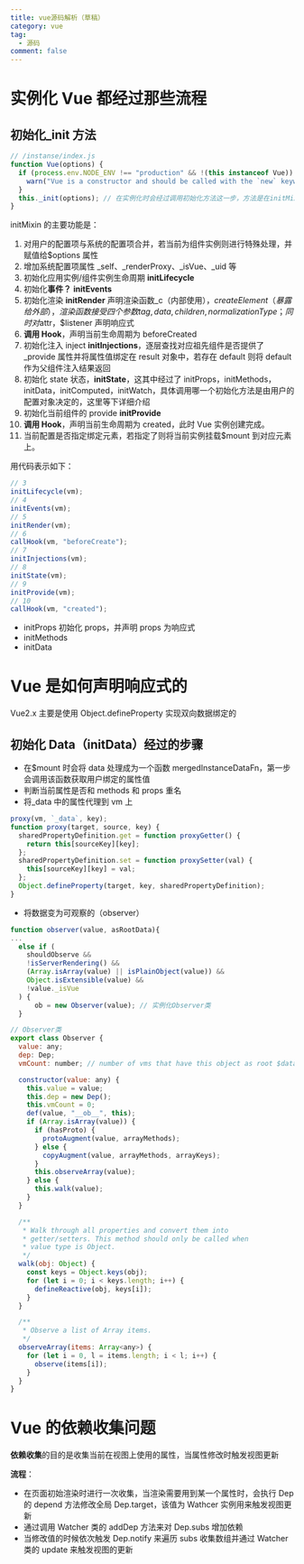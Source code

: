 ```yaml
---
title: vue源码解析（草稿）
category: vue
tag:
  - 源码
comment: false
---
```


# 实例化 Vue 都经过那些流程

## 初始化\_init 方法

```javascript
// /instanse/index.js
function Vue(options) {
  if (process.env.NODE_ENV !== "production" && !(this instanceof Vue)) {
    warn("Vue is a constructor and should be called with the `new` keyword");
  }
  this._init(options); // 在实例化时会经过调用初始化方法这一步，方法是在initMixin声明的
}
```

initMixin 的主要功能是：

1. 对用户的配置项与系统的配置项合并，若当前为组件实例则进行特殊处理，并赋值给\$options 属性
2. 增加系统配置项属性 \_self、\_renderProxy、\_isVue、\_uid 等
3. 初始化应用实例/组件实例生命周期 **initLifecycle**
4. 初始化**事件？** **initEvents**
5. 初始化渲染 **initRender** 声明渲染函数\_c（内部使用），$createElement（暴露给外部），渲染函数接受四个参数tag, data, children, normalizationType；同时对$attr，\$listener 声明响应式
6. **调用 Hook**，声明当前生命周期为 beforeCreated
7. 初始化注入 inject **initInjections**，逐层查找对应祖先组件是否提供了\_provide 属性并将属性值绑定在 result 对象中，若存在 default 则将 default 作为父组件注入结果返回
8. 初始化 state 状态，**initState**，这其中经过了 initProps，initMethods，initData，initComputed，initWatch，具体调用哪一个初始化方法是由用户的配置对象决定的，这里等下详细介绍
9. 初始化当前组件的 provide **initProvide**
10. **调用 Hook**，声明当前生命周期为 created，此时 Vue 实例创建完成。
11. 当前配置是否指定绑定元素，若指定了则将当前实例挂载\$mount 到对应元素上。

用代码表示如下：

```javascript
// 3
initLifecycle(vm);
// 4
initEvents(vm);
// 5
initRender(vm);
// 6
callHook(vm, "beforeCreate");
// 7
initInjections(vm);
// 8
initState(vm);
// 9
initProvide(vm);
// 10
callHook(vm, "created");
```

- initProps 初始化 props，并声明 props 为响应式
- initMethods
- initData

# Vue 是如何声明响应式的

Vue2.x 主要是使用 Object.defineProperty 实现双向数据绑定的

## 初始化 Data（initData）经过的步骤

- 在\$mount 时会将 data 处理成为一个函数 mergedInstanceDataFn，第一步会调用该函数获取用户绑定的属性值
- 判断当前属性是否和 methods 和 props 重名
- 将\_data 中的属性代理到 vm 上

```javascript
proxy(vm, `_data`, key);
function proxy(target, source, key) {
  sharedPropertyDefinition.get = function proxyGetter() {
    return this[sourceKey][key];
  };
  sharedPropertyDefinition.set = function proxySetter(val) {
    this[sourceKey][key] = val;
  };
  Object.defineProperty(target, key, sharedPropertyDefinition);
}
```

- 将数据变为可观察的（observer）

```javascript
function observer(value, asRootData){
...
  else if (
    shouldObserve &&
    !isServerRendering() &&
    (Array.isArray(value) || isPlainObject(value)) &&
    Object.isExtensible(value) &&
    !value._isVue
  ) {
      ob = new Observer(value); // 实例化Observer类
  }
```

```javascript
// Observer类
export class Observer {
  value: any;
  dep: Dep;
  vmCount: number; // number of vms that have this object as root $data

  constructor(value: any) {
    this.value = value;
    this.dep = new Dep();
    this.vmCount = 0;
    def(value, "__ob__", this);
    if (Array.isArray(value)) {
      if (hasProto) {
        protoAugment(value, arrayMethods);
      } else {
        copyAugment(value, arrayMethods, arrayKeys);
      }
      this.observeArray(value);
    } else {
      this.walk(value);
    }
  }

  /**
   * Walk through all properties and convert them into
   * getter/setters. This method should only be called when
   * value type is Object.
   */
  walk(obj: Object) {
    const keys = Object.keys(obj);
    for (let i = 0; i < keys.length; i++) {
      defineReactive(obj, keys[i]);
    }
  }

  /**
   * Observe a list of Array items.
   */
  observeArray(items: Array<any>) {
    for (let i = 0, l = items.length; i < l; i++) {
      observe(items[i]);
    }
  }
}
```

# Vue 的依赖收集问题

**依赖收集**的目的是收集当前在视图上使用的属性，当属性修改时触发视图更新

**流程**：

- 在页面初始渲染时进行一次收集，当渲染需要用到某一个属性时，会执行 Dep 的 depend 方法修改全局 Dep.target，该值为 Wathcer 实例用来触发视图更新
- 通过调用 Watcher 类的 addDep 方法来对 Dep.subs 增加依赖
- 当修改值的时候依次触发 Dep.notify 来遍历 subs 收集数组并通过 Watcher 类的 update 来触发视图的更新
